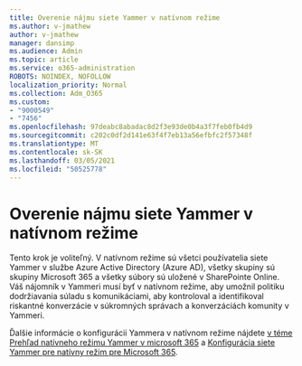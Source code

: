 ```yaml
---
title: Overenie nájmu siete Yammer v natívnom režime
ms.author: v-jmathew
author: v-jmathew
manager: dansimp
ms.audience: Admin
ms.topic: article
ms.service: o365-administration
ROBOTS: NOINDEX, NOFOLLOW
localization_priority: Normal
ms.collection: Adm_O365
ms.custom:
- "9000549"
- "7456"
ms.openlocfilehash: 97deabc8abadac8d2f3e93de0b4a3f7feb0fb4d9
ms.sourcegitcommit: c202c0df2d141e63f4f7eb13a56efbfc2f57348f
ms.translationtype: MT
ms.contentlocale: sk-SK
ms.lasthandoff: 03/05/2021
ms.locfileid: "50525778"
---
```

# <a name="verify-your-yammer-tenant-is-in-native-mode"></a>Overenie nájmu siete Yammer v natívnom režime

Tento krok je voliteľný. V natívnom režime sú všetci používatelia siete Yammer v službe Azure Active Directory (Azure AD), všetky skupiny sú skupiny Microsoft 365 a všetky súbory sú uložené v SharePointe Online. Váš nájomník v Yammeri musí byť v natívnom režime, aby umožnil politiku dodržiavania súladu s komunikáciami, aby kontroloval a identifikoval riskantné konverzácie v súkromných správach a konverzáciách komunity v Yammeri.  
  
Ďalšie informácie o konfigurácii Yammera v natívnom režime nájdete [v téme Prehľad natívneho režimu Yammer v microsoft 365](https://go.microsoft.com/fwlink/?linkid=2129829) a [Konfigurácia siete Yammer pre natívny režim pre Microsoft 365](https://go.microsoft.com/fwlink/?linkid=2129772).
